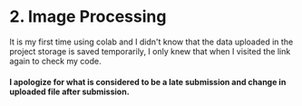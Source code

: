 # 2. Image Processing
It is my first time using colab and I didn't know that the data uploaded in the project storage is saved temporarily, I only knew that when I visited the link again to check
my code.
#### I apologize for what is considered to be a late submission and change in uploaded file after submission.
